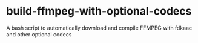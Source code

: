 # build-ffmpeg-with-optional-codecs
A bash script to automatically download and compile FFMPEG with fdkaac and other optional codecs
